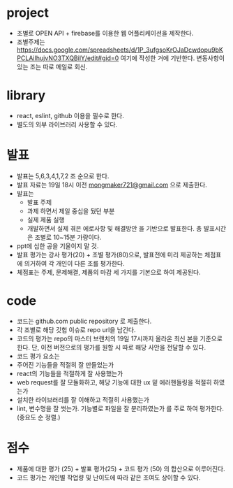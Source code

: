 # project

- 조별로 OPEN API + firebase를 이용한 웹 어플리케이션을 제작한다.
- 조별주제는 https://docs.google.com/spreadsheets/d/1P_3ufgsoKrOJaDcwdopu9bKPCLAiIhujvNO3TXQBilY/edit#gid=0 여기에 작성한 거에 기반한다. 변동사항이 있는 조는 따로 메일로 회신.


# library

- react, eslint, github 이용을 필수로 한다.
- 별도의 외부 라이브러리 사용할 수 있다.


# 발표

- 발표는 5,6,3,4,1,7,2 조 순으로 한다.
- 발표 자료는 19일 18시 이전 mongmaker721@gmail.com 으로 제출한다.
- 발표는 
  - 발표 주제
  - 과제 하면서 제일 중심을 뒀던 부분
  - 실제 제품 실행
  - 개발하면서 실제 겪은 에로사항 및 해결방안
을 기반으로 발표한다. 총 발표시간은 조별로 10~15분 가량이다.
- ppt에 심한 공을 기울이지 말 것.
- 발표 평가는 강사 평가(20) + 조별 평가(80)으로, 발표전에 미리 제공하는 체점표에 의거하여 각 개인이 다른 조를 평가한다.
- 체점표는 주제, 문제해결, 제품의 마감 세 가지를 기본으로 하여 제공된다.

# code

- 코드는 github.com public repository 로 제출한다.
- 각 조별로 해당 깃헙 이슈로 repo url을 남긴다.
- 코드의 평가는 repo의 마스터 브랜치의 19일 17시까지 올라온 최신 본을 기준으로 한다. 단, 이전 버전으로의 평가를 원할 시 따로 해당 사안을 전달할 수 있다.
- 코드 평가 요소는
 - 주어진 기능들을 적절히 잘 만들었는가
 - react의 기능들을 적절하게 잘 사용했는가
 - web request를 잘 모듈화하고, 해당 기능에 대한 ux 밑 에러핸들링을 적절히 하였는가
 - 설치한 라이브러리를 잘 이해하고 적절히 사용했는가
 - lint, 변수명을 잘 썻는가. 기능별로 파일을 잘 분리하였는가
를 주로 하여 평가한다. (중요도 순 정렬.)


# 점수

- 제품에 대한 평가 (25) + 발표 평가(25) + 코드 평가 (50) 의 합산으로 이루어진다.
- 코드 평가는 개인별 작업량 및 난이도에 따라 같은 조여도 상이할 수 있다.
